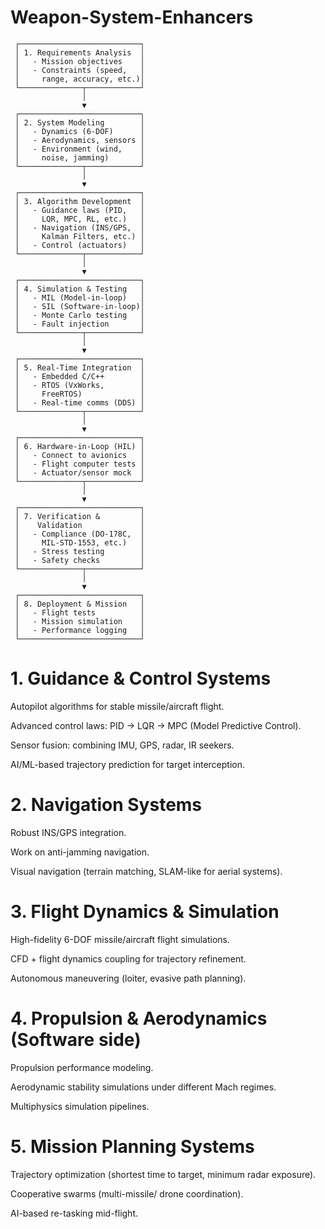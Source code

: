 # Weapon-System-Enhancers
```
 ┌───────────────────────────┐
 │ 1. Requirements Analysis  │
 │   - Mission objectives    │
 │   - Constraints (speed,   │
 │     range, accuracy, etc.)│
 └──────────────┬────────────┘
                │
                ▼
 ┌───────────────────────────┐
 │ 2. System Modeling        │
 │   - Dynamics (6-DOF)      │
 │   - Aerodynamics, sensors │
 │   - Environment (wind,    │
 │     noise, jamming)       │
 └──────────────┬────────────┘
                │
                ▼
 ┌───────────────────────────┐
 │ 3. Algorithm Development  │
 │   - Guidance laws (PID,   │
 │     LQR, MPC, RL, etc.)   │
 │   - Navigation (INS/GPS,  │
 │     Kalman Filters, etc.) │
 │   - Control (actuators)   │
 └──────────────┬────────────┘
                │
                ▼
 ┌───────────────────────────┐
 │ 4. Simulation & Testing   │
 │   - MIL (Model-in-loop)   │
 │   - SIL (Software-in-loop)│
 │   - Monte Carlo testing   │
 │   - Fault injection       │
 └──────────────┬────────────┘
                │
                ▼
 ┌───────────────────────────┐
 │ 5. Real-Time Integration  │
 │   - Embedded C/C++        │
 │   - RTOS (VxWorks,        │
 │     FreeRTOS)             │
 │   - Real-time comms (DDS) │
 └──────────────┬────────────┘
                │
                ▼
 ┌───────────────────────────┐
 │ 6. Hardware-in-Loop (HIL) │
 │   - Connect to avionics   │
 │   - Flight computer tests │
 │   - Actuator/sensor mock  │
 └──────────────┬────────────┘
                │
                ▼
 ┌───────────────────────────┐
 │ 7. Verification &         │
 │    Validation             │
 │   - Compliance (DO-178C,  │
 │     MIL-STD-1553, etc.)   │
 │   - Stress testing        │
 │   - Safety checks         │
 └──────────────┬────────────┘
                │
                ▼
 ┌───────────────────────────┐
 │ 8. Deployment & Mission   │
 │   - Flight tests          │
 │   - Mission simulation    │
 │   - Performance logging   │
 └───────────────────────────┘

```
# 1. Guidance & Control Systems

Autopilot algorithms for stable missile/aircraft flight.

Advanced control laws: PID → LQR → MPC (Model Predictive Control).

Sensor fusion: combining IMU, GPS, radar, IR seekers.

AI/ML-based trajectory prediction for target interception.

# 2. Navigation Systems

Robust INS/GPS integration.

Work on anti-jamming navigation.

Visual navigation (terrain matching, SLAM-like for aerial systems).

# 3. Flight Dynamics & Simulation

High-fidelity 6-DOF missile/aircraft flight simulations.

CFD + flight dynamics coupling for trajectory refinement.

Autonomous maneuvering (loiter, evasive path planning).

# 4. Propulsion & Aerodynamics (Software side)

Propulsion performance modeling.

Aerodynamic stability simulations under different Mach regimes.

Multiphysics simulation pipelines.

# 5. Mission Planning Systems

Trajectory optimization (shortest time to target, minimum radar exposure).

Cooperative swarms (multi-missile/ drone coordination).

AI-based re-tasking mid-flight.
